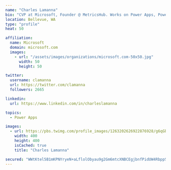 ```yaml
---
name: "Charles Lamanna"
bio: "CVP at Microsoft, Founder @ MetricsHub. Works on Power Apps, Power Automate, Power Virtual Agent, Common Data Service and Dynamics 365."
location: Bellevue, WA
type: "profile"
heat: 50

affiliation:
  name: Microsoft
  domain: microsoft.com
  images:
    - url: "/assets/images/organizations/microsoft.com-50x50.jpg"
      width: 50
      height: 50

twitter:
  username: clamanna
  url: https://twitter.com/clamanna
  followers: 2665

linkedin:
  url: https://www.linkedin.com/in/charleslamanna

topics:
  - Power Apps

images:
  - url: https://pbs.twimg.com/profile_images/1263202626922876928/g6qGbHZ-_400x400.jpg
    width: 400
    height: 400
    isCached: true
    title: "Charles Lamanna"

secured: "WWtKtel5B1mKPNYryeN+aLflolObyau9g2Gm6mtcXNBCEgjbnfPidUW4RbppSQAIwgOC8OULJqGBPXFZcna25uxqeYu7UN/SsqFd4ztfEZDkPkDNtVtnGBud5HBmpXzC47MvtU1+XQH2k/2/XHpTHh0+JaByySDb7kTdT+iI3XK3/tPBlqXITTRcZuLqvBrlBpbmWPBy/ll3Hk/oB9FsrUCtt6lkU1hhKrrhF4SamSMSe8KBq659wuwkAaLv0dFt+9nLg8M1rKieuLnimDXmM8vJLlIHCsHNE+T1mVvbYZYimDFqwivYTJL3jf3PkLVK7QSnKlJt+doJWiiSwLodMTHVIKJ/DG4XnPtxRNVur4BSh+v/XH4rj9VZ+FEoDCMeN+jomrN5MhEazEDGNEGidLcVZqKrqUu/cJeyefXfr4U=;xDe8FDpIWeIujrGLTFZ5Dw=="
---
```


